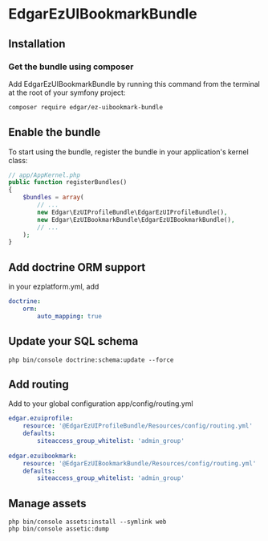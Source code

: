 # EdgarEzUIBookmarkBundle

## Installation

### Get the bundle using composer

Add EdgarEzUIBookmarkBundle by running this command from the terminal at the root of
your symfony project:

```bash
composer require edgar/ez-uibookmark-bundle
```

## Enable the bundle

To start using the bundle, register the bundle in your application's kernel class:

```php
// app/AppKernel.php
public function registerBundles()
{
    $bundles = array(
        // ...
        new Edgar\EzUIProfileBundle\EdgarEzUIProfileBundle(),
        new Edgar\EzUIBookmarkBundle\EdgarEzUIBookmarkBundle(),
        // ...
    );
}
```

## Add doctrine ORM support

in your ezplatform.yml, add

```yaml
doctrine:
    orm:
        auto_mapping: true
```

## Update your SQL schema

```
php bin/console doctrine:schema:update --force
```

## Add routing

Add to your global configuration app/config/routing.yml

```yaml
edgar.ezuiprofile:
    resource: '@EdgarEzUIProfileBundle/Resources/config/routing.yml'
    defaults:
        siteaccess_group_whitelist: 'admin_group'
        
edgar.ezuibookmark:
    resource: '@EdgarEzUIBookmarkBundle/Resources/config/routing.yml'
    defaults:
        siteaccess_group_whitelist: 'admin_group'    
```

## Manage assets

```
php bin/console assets:install --symlink web
php bin/console assetic:dump
```
